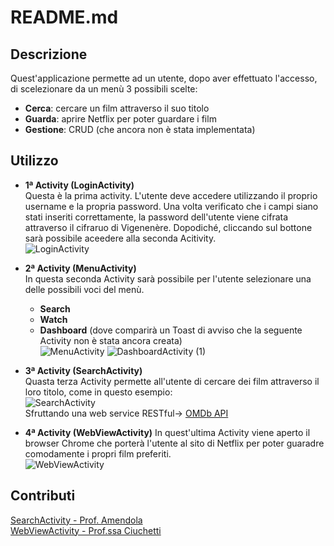 # README.md

## Descrizione
Quest'applicazione permette ad un utente, dopo aver effettuato l'accesso, di scelezionare da un menù 3 possibili scelte:  
+ **Cerca**: cercare un film attraverso il suo titolo
+ **Guarda**: aprire Netflix per poter guardare i film
+ **Gestione**: CRUD (che ancora non è stata implementata)

## Utilizzo
+ **1ª Activity (LoginActivity)**  
  Questa è la prima activity. L'utente deve accedere utilizzando il proprio username e la propria password. Una volta verificato che i campi siano stati inseriti correttamente, la password dell'utente viene cifrata attraverso il cifraruo di Vigenenère. Dopodiché, cliccando sul bottone sarà possibile aceedere alla seconda Acitivity.  
  ![LoginActivity](https://github.com/user-attachments/assets/429b88ee-ac80-41b5-ad0b-d1cc695fbecd)  


+ **2ª Activity (MenuActivity)**  
  In questa seconda Activity sarà possibile per l'utente selezionare una delle possibili voci del menù.
  + **Search**
  + **Watch**
  + **Dashboard** (dove comparirà un Toast di avviso che la seguente Activity non è stata ancora creata)  
  ![MenuActivity](https://github.com/user-attachments/assets/9d922aca-8279-40c1-ade4-207ebc89b9a0)
  ![DashboardActivity (1)](https://github.com/user-attachments/assets/60549266-52bc-45e3-affa-291ff9feb2e4)  

+ **3ª Activity (SearchActivity)**  
  Quasta terza Activity permette all'utente di cercare dei film attraverso il loro titolo, come in questo esempio:  
  ![SearchActivity](https://github.com/user-attachments/assets/7d45d82e-c105-4fc5-8bb7-4ad7c229601f)  
  Sfruttando una web service RESTful-> [OMDb API](https://www.omdbapi.com/)

+ **4ª Activity (WebViewActivity)**
  In quest'ultima Activity viene aperto il browser Chrome che porterà l'utente al sito di Netflix per poter guaradre comodamente i propri film preferiti.  
  ![WebViewActivity](https://github.com/user-attachments/assets/40c3b8b8-458a-43b8-a447-2b768cb87849)


## Contributi
[SearchActivity - Prof. Amendola](https://github.com/amendola-scuola/FilmSearch.git)  
[WebViewActivity - Prof.ssa Ciuchetti](https://github.com/mciuchetti/MyRESTApp.git)
